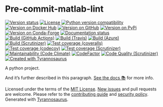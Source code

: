 # Pre-commit-matlab-lint

[![Version status](https://img.shields.io/pypi/status/pre-commit-matlab-lint)](https://pypi.org/project/pre-commit-matlab-lint)
[![License](https://img.shields.io/badge/License-Apache%202.0-blue.svg)](https://opensource.org/licenses/Apache-2.0)
[![Python version compatibility](https://img.shields.io/pypi/pyversions/pre-commit-matlab-lint)](https://pypi.org/project/pre-commit-matlab-lint)
[![Version on Docker Hub](https://img.shields.io/docker/v/ty.cumby/pre-commit-matlab-lint?color=green&label=Docker%20Hub)](https://hub.docker.com/repository/docker/ty.cumby/pre-commit-matlab-lint)
[![Version on GitHub](https://img.shields.io/github/v/release/ty.cumby/pre-commit-matlab-lint?include_prereleases&label=GitHub)](https://github.com/ty.cumby/pre-commit-matlab-lint/releases)
[![Version on PyPi](https://img.shields.io/pypi/v/precommitmatlablint)](https://pypi.org/project/precommitmatlablint)
[![Version on Conda-Forge](https://img.shields.io/conda/vn/conda-forge/pre-commit-matlab-lint?label=Conda-Forge)](https://anaconda.org/conda-forge/pre-commit-matlab-lint)
[![Documentation status](https://readthedocs.org/projects/pre-commit-matlab-lint/badge)](https://pre-commit-matlab-lint.readthedocs.io/en/stable)
[![Build (GitHub Actions)](https://img.shields.io/github/workflow/status/ty.cumby/pre-commit-matlab-lint/Build%20&%20test?label=Build%20&%20test)](https://github.com/ty.cumby/pre-commit-matlab-lint/actions)
[![Build (Travis)](https://img.shields.io/travis/ty.cumby/pre-commit-matlab-lint?label=Travis)](https://travis-ci.com/ty.cumby/pre-commit-matlab-lint)
[![Build (Azure)](https://img.shields.io/azure-devops/build/ty.cumby/<<key>>/<<defid>>?label=Azure)](https://dev.azure.com/ty.cumby/pre-commit-matlab-lint/_build?definitionId=1&_a=summary)
[![Build (Scrutinizer)](https://scrutinizer-ci.com/g/ty.cumby/pre-commit-matlab-lint/badges/build.png?b=main)](https://scrutinizer-ci.com/g/ty.cumby/pre-commit-matlab-lint/build-status/main)
[![Test coverage (coveralls)](https://coveralls.io/repos/github/ty.cumby/pre-commit-matlab-lint/badge.svg?branch=main&service=github)](https://coveralls.io/github/ty.cumby/pre-commit-matlab-lint?branch=main)
[![Test coverage (codecov)](https://codecov.io/github/ty.cumby/pre-commit-matlab-lint/coverage.svg)](https://codecov.io/gh/ty.cumby/pre-commit-matlab-lint)
[![Test coverage (Scrutinizer)](https://scrutinizer-ci.com/g/ty.cumby/pre-commit-matlab-lint/badges/coverage.png?b=main)](https://scrutinizer-ci.com/g/ty.cumby/pre-commit-matlab-lint/?branch=main)
[![Maintainability (Code Climate)](https://api.codeclimate.com/v1/badges/<<apikey>>/maintainability)](https://codeclimate.com/github/ty.cumby/pre-commit-matlab-lint/maintainability)
[![CodeFactor](https://www.codefactor.io/repository/github/dmyersturnbull/tyrannosaurus/badge)](https://www.codefactor.io/repository/github/dmyersturnbull/tyrannosaurus)
[![Code Quality (Scrutinizer)](https://scrutinizer-ci.com/g/ty.cumby/pre-commit-matlab-lint/badges/quality-score.png?b=main)](https://scrutinizer-ci.com/g/ty.cumby/pre-commit-matlab-lint/?branch=main)
[![Created with Tyrannosaurus](https://img.shields.io/badge/Created_with-Tyrannosaurus-0000ff.svg)](https://github.com/dmyersturnbull/tyrannosaurus)

A python project.

And it’s further described in this paragraph.
[See the docs 📚](https://pre-commit-matlab-lint.readthedocs.io/en/stable/) for more info.

Licensed under the terms of the [MIT License](https://spdx.org/licenses/MIT.html).
[New issues](https://github.com/ty.cumby/pre-commit-matlab-lint/issues) and pull requests are welcome.
Please refer to the [contributing guide](https://github.com/ty.cumby/pre-commit-matlab-lint/blob/main/CONTRIBUTING.md)
and [security policy](https://github.com/ty.cumby/pre-commit-matlab-lint/blob/main/SECURITY.md).
Generated with [Tyrannosaurus](https://github.com/dmyersturnbull/tyrannosaurus).
